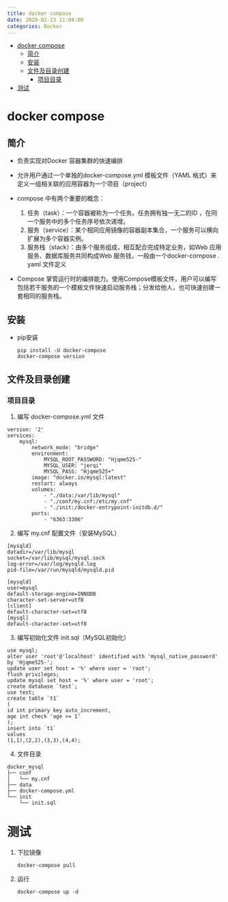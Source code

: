 ```yaml
---
title: docker compose
date: 2020-02-23 11:04:00
categories: Docker
---
```

<!-- TOC START min:1 max:3 link:true asterisk:false update:true -->
- [docker compose](#docker-compose)
  - [简介](#简介)
  - [安装](#安装)
  - [文件及目录创建](#文件及目录创建)
    - [项目目录](#项目目录)
- [测试](#测试)
<!-- TOC END -->
<!--more-->

# docker compose

## 简介
- 负责实现对Docker 容器集群的快速编排
- 允许用户通过一个单独的docker-compose.yml 模板文件（YAML 格式）来定义一组相关联的应用容器为一个项目（project）
- compose 中有两个重要的概念：
    1.  任务（task）：一个容器被称为一个任务。任务拥有独一无二的ID ，在同一个服务中的多个任务序号依次递增。
    2.  服务（service）：某个相同应用镜像的容器副本集合，一个服务可以横向扩展为多个容器实例。
    3.  服务栈（stack）：由多个服务组成，相互配合完成特定业务，如Web 应用服务、数据库服务共同构成Web 服务钱，一般由一个docker-cornpose . yaml 文件定义

-   Compose 掌管运行时的编排能力。使用Compose模板文件，用户可以编写包括若干服务的一个模板文件快速启动服务栈；分发给他人，也可快速创建一套相同的服务栈。

## 安装
- pip安装
    ```
    pip install -U docker-compose
    docker-compose version
    ```

## 文件及目录创建

### 项目目录

1. 编写 docker-compose.yml 文件
```
version: '2'
services:
    mysql:
        network_mode: "bridge"
        environment:
            MYSQL_ROOT_PASSWORD: "Hjqme525-"
            MYSQL_USER: "jerqi"
            MYSQL_PASS: "Hjqme525+"
        image: "docker.io/mysql:latest"
        restart: always
        volumes:
            - "./data:/var/lib/mysql"
            - "./conf/my.cnf:/etc/my.cnf"
            - "./init:/docker-entrypoint-initdb.d/"
        ports:
            - "6363:3306"
```

2. 编写 my.cnf 配置文件（安装MySQL）
```
[mysqld]
datadir=/var/lib/mysql
socket=/var/lib/mysql/mysql.sock
log-error=/var/log/mysqld.log
pid-file=/var/run/mysqld/mysqld.pid

[mysqld]
user=mysql
default-storage-engine=INNODB
character-set-server=utf8
[client]
default-character-set=utf8
[mysql]
default-character-set=utf8
```
3. 编写初始化文件 init.sql（MySQL初始化）
```
use mysql;
alter user 'root'@'localhost' identified with 'mysql_native_password' by 'Hjqme525-';
update user set host = '%' where user = 'root';
flush privileges;
update mysql set host = '%' where user = 'root';
create database `test`;
use test;
create table `t1`
(
id int primary key auto_increment,
age int check 'age >= 1'
);
insert into `t1`
values
(1,1),(2,2),(3,3),(4,4);
```

4. 文件目录
```
docker_mysql
├── conf
│   └── my.cnf
├── data
├── docker-compose.yml
└── init
    └── init.sql
```

# 测试
1. 下拉镜像
    ```
    docker-compose pull
    ```

2. 运行
    ```
    docker-compose up -d
    ```
